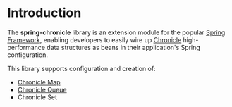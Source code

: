 # Introduction

The **spring-chronicle** library is an extension module for the popular
[Spring Framework](https://spring.io/), enabling developers to easily wire up
[Chronicle](http://chronicle.software/) high-performance data structures as
beans in their application's Spring configuration.

This library supports configuration and creation of:

 * [Chronicle Map](https://github.com/OpenHFT/Chronicle-Map)
 * [Chronicle Queue](https://github.com/OpenHFT/Chronicle-Queue)
 * Chronicle Set
